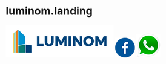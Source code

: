 # luminom.landing
<body background: url("https://raw.githubusercontent.com/silportocarrero/luminom.landing/main/imagenes/bkg-constructora.png) style="background-repeat: no-repeat;background-size:cover;">
<img src="https://raw.githubusercontent.com/silportocarrero/luminom.landing/main/imagenes/luminon.png" id="logo">
<img src="https://raw.githubusercontent.com/silportocarrero/luminom.landing/main/imagenes/logo-fb.png" class="right" id="fb">
<img src="https://raw.githubusercontent.com/silportocarrero/luminom.landing/main/imagenes/wsp.png" id="wsp">
